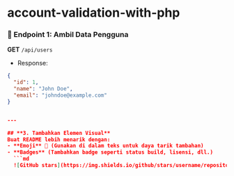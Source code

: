 # account-validation-with-php

### 🔗 Endpoint 1: Ambil Data Pengguna
**GET** `/api/users`
- Response:
```json
{
  "id": 1,
  "name": "John Doe",
  "email": "johndoe@example.com"
}


---

## **3. Tambahkan Elemen Visual**
Buat README lebih menarik dengan:
- **Emoji** 🚀 (Gunakan di dalam teks untuk daya tarik tambahan)
- **Badges** (Tambahkan badge seperti status build, lisensi, dll.)
  ```md
  ![GitHub stars](https://img.shields.io/github/stars/username/repository?style=social)
